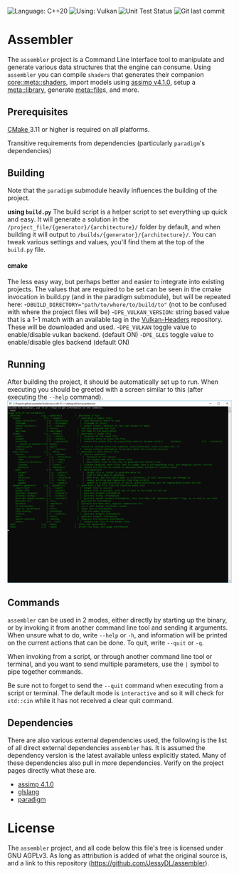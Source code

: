﻿![Language: C++20](https://img.shields.io/badge/language-c%2B%2B20-blue.svg?longCache=true&style=for-the-badge) ![Using: Vulkan](https://img.shields.io/badge/using-vulkan%201.1-red.svg?longCache=true&style=for-the-badge) ![Unit Test Status](https://img.shields.io/badge/status-passed%20all%20tests-green.svg?longCache=true&style=for-the-badge)  ![Git last commit](https://img.shields.io/github/last-commit/JessyDL/assembler.svg?style=for-the-badge)
# Assembler
The `assembler` project is a Command Line Interface tool to manipulate and generate various data structures that the engine can consume. Using `assembler` you can compile `shaders` that generates their companion [core::meta::shaders](https://jessydl.github.io/paradigm/classcore_1_1meta_1_1shader.html), import models using  [assimp v4.1.0](https://github.com/assimp/assimp/releases/tag/v4.1.0/), setup a [meta::library](https://jessydl.github.io/paradigm/classmeta_1_1library.html), generate [meta::file](https://jessydl.github.io/paradigm/classmeta_1_1file.html)s, and more. 

## Prerequisites
[CMake ]( http://cmake.org/) 3.11 or higher is required on all platforms.

Transitive requirements from dependencies (particularly `paradigm`'s dependencies)

## Building
Note that the `paradigm` submodule heavily influences the building of the project.

**using `build.py`**
The build script is a helper script to set everything up quick and easy. It will generate a solution in the `/project_file/{generator}/{architecture}/` folder by default, and when building it will output to `/builds/{generator}/{architecture}/`.
You can tweak various settings and values, you'll find them at the top of the `build.py` file.
#### cmake
The less easy way, but perhaps better and easier to integrate into existing projects. The values that are required to be set can be seen in the cmake invocation in build.py (and in the paradigm submodule), but will be repeated here:
-`DBUILD_DIRECTORY="path/to/where/to/build/to"` (not to be confused with where the project files will be)
-`DPE_VULKAN_VERSION`: string based value that is a 1-1 match with an available tag in the [Vulkan-Headers](https://github.com/KhronosGroup/Vulkan-Headers) repository. These will be downloaded and used.
-`DPE_VULKAN` toggle value to enable/disable vulkan backend. (default ON)
-`DPE_GLES` toggle value to enable/disable gles backend (default ON)

## Running
After building the project, it should be automatically set up to run. When executing you should be greeted with a screen similar to this (after executing the `--help` command).
<img src="https://raw.githubusercontent.com/JessyDL/assembler/master/output.png " width=600>
## Commands
`assembler` can be used in 2 modes, either directly by starting up the binary, or by invoking it from another command line tool and sending it arguments. When unsure what to do, write `--help` or `-h`, and information will be printed on the current actions that can be done. To quit, write `--quit` or `-q`.

When invoking from a script, or through another command line tool or terminal, and you want to send multiple parameters, use the ` | ` symbol to pipe together commands.

Be sure not to forget to send the `--quit` command when executing from a script or terminal. The default mode is `interactive` and so it will check for `std::cin` while it has not received a clear quit command.
## Dependencies
There are also various external dependencies used, the following is the list of all direct external dependencies `assembler` has. It is assumed the dependency version is the latest available unless explicitly stated.
Many of these dependencies also pull in more dependencies. Verify on the project pages directly what these are.
- [assimp 4.1.0](https://github.com/assimp/assimp)
- [glslang](https://github.com/KhronosGroup/glslang)
- [paradigm](https://github.com/JessyDL/paradigm)

# License
The `assembler` project, and all code below this file's tree is licensed under GNU AGPLv3. As long as attribution is added of what the original source is, and a link to this repository (https://github.com/JessyDL/assembler).
